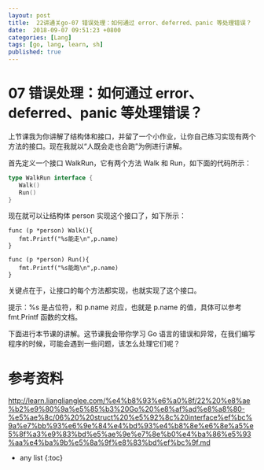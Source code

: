 ```yaml
---
layout: post
title:  22讲通关go-07 错误处理：如何通过 error、deferred、panic 等处理错误？
date:  2018-09-07 09:51:23 +0800
categories: [Lang]
tags: [go, lang, learn, sh]
published: true
---
```



# 07 错误处理：如何通过 error、deferred、panic 等处理错误？

上节课我为你讲解了结构体和接口，并留了一个小作业，让你自己练习实现有两个方法的接口。现在我就以“人既会走也会跑”为例进行讲解。

首先定义一个接口 WalkRun，它有两个方法 Walk 和 Run，如下面的代码所示：

```go
type WalkRun interface {
   Walk()
   Run()
}
```

现在就可以让结构体 person 实现这个接口了，如下所示：

```
func (p *person) Walk(){
   fmt.Printf("%s能走\n",p.name)
}

func (p *person) Run(){
   fmt.Printf("%s能跑\n",p.name)
}
```

关键点在于，让接口的每个方法都实现，也就实现了这个接口。

提示：%s 是占位符，和 p.name 对应，也就是 p.name 的值，具体可以参考 fmt.Printf 函数的文档。

下面进行本节课的讲解。这节课我会带你学习 Go 语言的错误和异常，在我们编写程序的时候，可能会遇到一些问题，该怎么处理它们呢？


# 参考资料

http://learn.lianglianglee.com/%e4%b8%93%e6%a0%8f/22%20%e8%ae%b2%e9%80%9a%e5%85%b3%20Go%20%e8%af%ad%e8%a8%80-%e5%ae%8c/06%20%20struct%20%e5%92%8c%20interface%ef%bc%9a%e7%bb%93%e6%9e%84%e4%bd%93%e4%b8%8e%e6%8e%a5%e5%8f%a3%e9%83%bd%e5%ae%9e%e7%8e%b0%e4%ba%86%e5%93%aa%e4%ba%9b%e5%8a%9f%e8%83%bd%ef%bc%9f.md

* any list
{:toc}